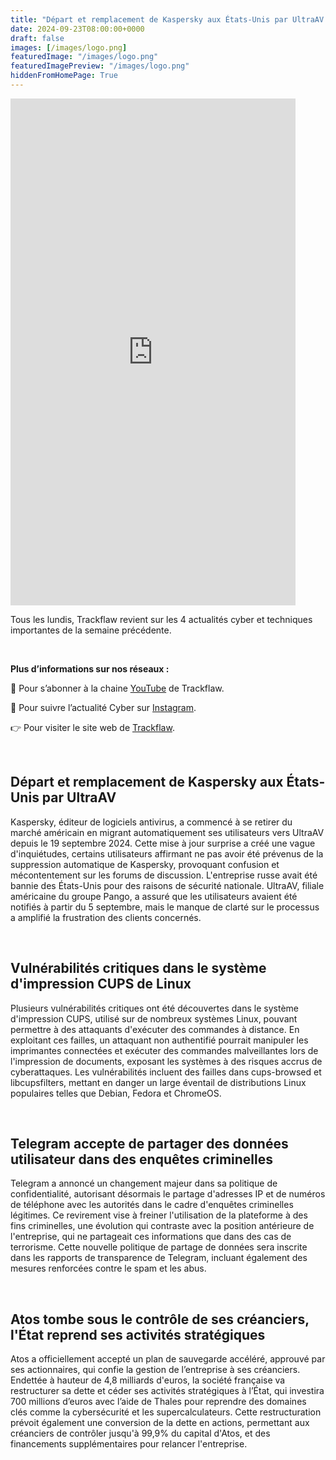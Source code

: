 ```yaml
---
title: "Départ et remplacement de Kaspersky aux États-Unis par UltraAV - Les4ActusCyber : semaine du 23 septembre"
date: 2024-09-23T08:00:00+0000
draft: false
images: [/images/logo.png]
featuredImage: "/images/logo.png"
featuredImagePreview: "/images/logo.png"
hiddenFromHomePage: True
---
```

    
<div class="flex-container">
   <div class="flex-items">
   <iframe width="456" height="811" src="https://www.youtube.com/embed/dNtT0KBudec" title="Départ et remplacement de Kaspersky aux États-Unis par UltraAV - #Les4ActusCyber : semaine du 23 septembre" frameborder="0" allow="accelerometer; autoplay; clipboard-write; encrypted-media; gyroscope; picture-in-picture; web-share" allowfullscreen></iframe>
   </div>

   <div class="flex-items">
      <p>Tous les lundis, Trackflaw revient sur les 4 actualités cyber et techniques importantes de la semaine précédente.</p>
      <br>
      <p><strong>Plus d’informations sur nos réseaux :</strong></p>
      <p>🔴 Pour s’abonner à la chaine <a href="https://www.youtube.com/@trackflaw" target="_blank" rel="noopener noreffer ">YouTube</a> de Trackflaw.</p>
      <p>📸 Pour suivre l’actualité Cyber sur <a href="https://www.instagram.com/trackflaw/" target="_blank" rel="noopener noreffer ">Instagram</a>.</p>
      <p>👉 Pour visiter le site web de <a href="https://trackflaw.com" target="_blank" rel="noopener noreffer ">Trackflaw</a>.</p>
   </div>
</div>

    
<br>

## Départ et remplacement de Kaspersky aux États-Unis par UltraAV

Kaspersky, éditeur de logiciels antivirus, a commencé à se retirer du marché américain en migrant automatiquement ses utilisateurs vers UltraAV depuis le 19 septembre 2024. Cette mise à jour surprise a créé une vague d'inquiétudes, certains utilisateurs affirmant ne pas avoir été prévenus de la suppression automatique de Kaspersky, provoquant confusion et mécontentement sur les forums de discussion. L'entreprise russe avait été bannie des États-Unis pour des raisons de sécurité nationale.
UltraAV, filiale américaine du groupe Pango, a assuré que les utilisateurs avaient été notifiés à partir du 5 septembre, mais le manque de clarté sur le processus a amplifié la frustration des clients concernés.


<br>

## Vulnérabilités critiques dans le système d'impression CUPS de Linux

Plusieurs vulnérabilités critiques ont été découvertes dans le système d'impression CUPS, utilisé sur de nombreux systèmes Linux, pouvant permettre à des attaquants d'exécuter des commandes à distance. En exploitant ces failles, un attaquant non authentifié pourrait manipuler les imprimantes connectées et exécuter des commandes malveillantes lors de l'impression de documents, exposant les systèmes à des risques accrus de cyberattaques.
Les vulnérabilités incluent des failles dans cups-browsed et libcupsfilters, mettant en danger un large éventail de distributions Linux populaires telles que Debian, Fedora et ChromeOS.


<br>

## Telegram accepte de partager des données utilisateur dans des enquêtes criminelles

Telegram a annoncé un changement majeur dans sa politique de confidentialité, autorisant désormais le partage d'adresses IP et de numéros de téléphone avec les autorités dans le cadre d'enquêtes criminelles légitimes. Ce revirement vise à freiner l'utilisation de la plateforme à des fins criminelles, une évolution qui contraste avec la position antérieure de l'entreprise, qui ne partageait ces informations que dans des cas de terrorisme.
Cette nouvelle politique de partage de données sera inscrite dans les rapports de transparence de Telegram, incluant également des mesures renforcées contre le spam et les abus.


<br>

## Atos tombe sous le contrôle de ses créanciers, l'État reprend ses activités stratégiques

Atos a officiellement accepté un plan de sauvegarde accéléré, approuvé par ses actionnaires, qui confie la gestion de l’entreprise à ses créanciers. Endettée à hauteur de 4,8 milliards d'euros, la société française va restructurer sa dette et céder ses activités stratégiques à l’État, qui investira 700 millions d’euros avec l’aide de Thales pour reprendre des domaines clés comme la cybersécurité et les supercalculateurs.
Cette restructuration prévoit également une conversion de la dette en actions, permettant aux créanciers de contrôler jusqu'à 99,9% du capital d'Atos, et des financements supplémentaires pour relancer l'entreprise.

